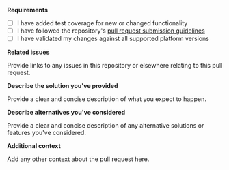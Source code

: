 **Requirements**

- [ ] I have added test coverage for new or changed functionality
- [ ] I have followed the repository's [pull request submission guidelines](../blob/v6/CONTRIBUTING.md#submitting-pull-requests)
- [ ] I have validated my changes against all supported platform versions

**Related issues**

Provide links to any issues in this repository or elsewhere relating to this pull request.

**Describe the solution you've provided**

Provide a clear and concise description of what you expect to happen.

**Describe alternatives you've considered**

Provide a clear and concise description of any alternative solutions or features you've considered.

**Additional context**

Add any other context about the pull request here.
